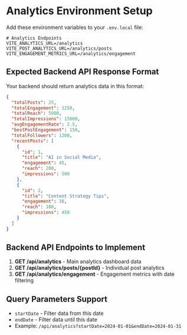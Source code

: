 # Analytics Environment Setup

Add these environment variables to your `.env.local` file:

```env
# Analytics Endpoints
VITE_ANALYTICS_URL=/analytics
VITE_POST_ANALYTICS_URL=/analytics/posts
VITE_ENGAGEMENT_METRICS_URL=/analytics/engagement
```

## Expected Backend API Response Format

Your backend should return analytics data in this format:

```json
{
  "totalPosts": 25,
  "totalEngagement": 1250,
  "totalReach": 5000,
  "totalImpressions": 15000,
  "avgEngagementRate": 2.5,
  "bestPostEngagement": 150,
  "totalFollowers": 1200,
  "recentPosts": [
    {
      "id": 1,
      "title": "AI in Social Media",
      "engagement": 45,
      "reach": 200,
      "impressions": 500
    },
    {
      "id": 2,
      "title": "Content Strategy Tips",
      "engagement": 38,
      "reach": 180,
      "impressions": 450
    }
  ]
}
```

## Backend API Endpoints to Implement

1. **GET /api/analytics** - Main analytics dashboard data
2. **GET /api/analytics/posts/{postId}** - Individual post analytics
3. **GET /api/analytics/engagement** - Engagement metrics with date filtering

## Query Parameters Support

- `startDate` - Filter data from this date
- `endDate` - Filter data until this date
- Example: `/api/analytics?startDate=2024-01-01&endDate=2024-01-31`

